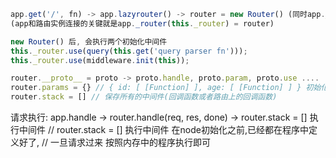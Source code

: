 ```js
app.get('/', fn) -> app.lazyrouter() -> router = new Router() (同时app._router -> router)
(app和路由实例连接的关键就是app._router(this._router) = router)

new Router() 后, 会执行两个初始化中间件
this._router.use(query(this.get('query parser fn')));
this._router.use(middleware.init(this));

router.__proto__ = proto -> proto.handle, proto.param, proto.use ....
router.params = {} // { id: [ [Function] ], age: [ [Function] ] } 初始化时讲参数和回调函数一一对应 等待请求时就可以立马得到执行
router.stack = [] // 保存所有的中间件(回调函数或者路由上的回调函数)
```

请求执行:
app.handle -> router.handle(req, res, done) -> router.stack = [] 执行中间件
// router.stack = [] 执行中间件 在node初始化之前,已经都在程序中定义好了,
// 一旦请求过来 按照内存中的程序执行即可